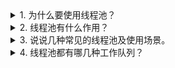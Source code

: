 
<details>
<summary>1. 为什么要使用线程池？</summary>


</details>

<details>
<summary>2. 线程池有什么作用？</summary>


</details>

<details>
<summary>3. 说说几种常见的线程池及使用场景。</summary>


</details>



<details>
<summary>4. 线程池都有哪几种工作队列？</summary>


</details>
